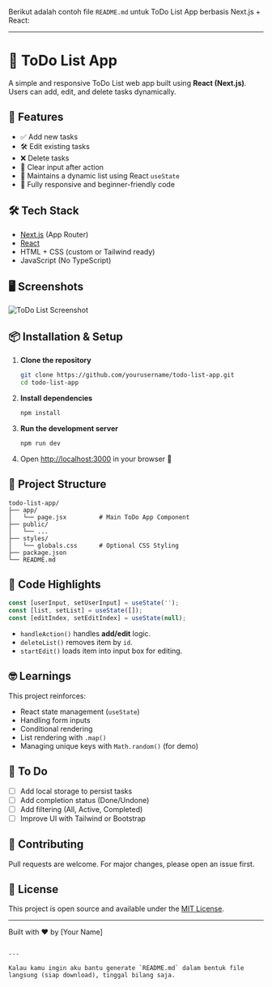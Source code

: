 Berikut adalah contoh file `README.md` untuk ToDo List App berbasis Next.js + React:

---

# 📝 ToDo List App

A simple and responsive ToDo List web app built using **React (Next.js)**. Users can add, edit, and delete tasks dynamically.

## 🚀 Features

- ✅ Add new tasks
- 🛠️ Edit existing tasks
- ❌ Delete tasks
- 🔄 Clear input after action
- 💾 Maintains a dynamic list using React `useState`
- 📱 Fully responsive and beginner-friendly code

## 🛠️ Tech Stack

- [Next.js](https://nextjs.org/) (App Router)
- [React](https://react.dev/)
- HTML + CSS (custom or Tailwind ready)
- JavaScript (No TypeScript)

## 🖥️ Screenshots

![ToDo List Screenshot](screenshot.png) <!-- (Add screenshot if available) -->

## 📦 Installation & Setup

1. **Clone the repository**
   ```bash
   git clone https://github.com/yourusername/todo-list-app.git
   cd todo-list-app


2. **Install dependencies**

   ```bash
   npm install
   ```

3. **Run the development server**

   ```bash
   npm run dev
   ```

4. Open [http://localhost:3000](http://localhost:3000) in your browser 🚀

## 🧠 Project Structure

```
todo-list-app/
├── app/
│   └── page.jsx         # Main ToDo App Component
├── public/
│   └── ...
├── styles/
│   └── globals.css      # Optional CSS Styling
├── package.json
└── README.md
```

## 📄 Code Highlights

```js
const [userInput, setUserInput] = useState('');
const [list, setList] = useState([]);
const [editIndex, setEditIndex] = useState(null);
```

* `handleAction()` handles **add/edit** logic.
* `deleteList()` removes item by `id`.
* `startEdit()` loads item into input box for editing.

## 🤓 Learnings

This project reinforces:

* React state management (`useState`)
* Handling form inputs
* Conditional rendering
* List rendering with `.map()`
* Managing unique keys with `Math.random()` (for demo)

## 📌 To Do

* [ ] Add local storage to persist tasks
* [ ] Add completion status (Done/Undone)
* [ ] Add filtering (All, Active, Completed)
* [ ] Improve UI with Tailwind or Bootstrap

## 🤝 Contributing

Pull requests are welcome. For major changes, please open an issue first.

## 📄 License

This project is open source and available under the [MIT License](LICENSE).

---

Built with ❤️ by \[Your Name]

```

---

Kalau kamu ingin aku bantu generate `README.md` dalam bentuk file langsung (siap download), tinggal bilang saja.
```
